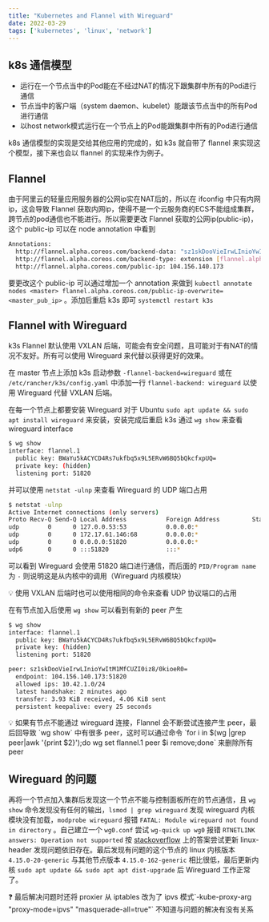 ```yaml
---
title: "Kubernetes and Flannel with Wireguard"
date: 2022-03-29
tags: ['kubernetes', 'linux', 'network']
---
```

## k8s 通信模型

- 运行在一个节点当中的Pod能在不经过NAT的情况下跟集群中所有的Pod进行通信
- 节点当中的客户端（system daemon、kubelet）能跟该节点当中的所有Pod进行通信
- 以host network模式运行在一个节点上的Pod能跟集群中所有的Pod进行通信

k8s 通信模型的实现是交给其他应用的完成的，如 k3s 就自带了 flannel 来实现这个模型，接下来也会以 flannel 的实现来作为例子。

## Flannel

 由于阿里云的轻量应用服务器的公网ip实在NAT后的，所以在 ifconfig 中只有内网ip，这会导致 Flannel 获取内网ip，使得不是一个云服务商的ECS不能组成集群，跨节点的pod通信也不能进行。所以需要更改 Flannel 获取的公网ip(public-ip)，这个 public-ip 可以在 node annotation 中看到

```bash
Annotations: 
  http://flannel.alpha.coreos.com/backend-data: "sz1skDooVieIrwLInioYwItM1MfCUZI0iz8/0kioeR0=" 
  http://flannel.alpha.coreos.com/backend-type: extension [flannel.alpha.coreos.com/kube-subnet-manager:](http://flannel.alpha.coreos.com/kube-subnet-manager:) true
  http://flannel.alpha.coreos.com/public-ip: 104.156.140.173
```

要更改这个 public-ip 可以通过增加一个 annotation 来做到 `kubectl annotate nodes <master> flannel.alpha.coreos.com/public-ip-overwrite=<master_pub_ip>` 。添加后重启 k3s 即可 `systemctl restart k3s`

## Flannel with Wireguard

k3s Flannel 默认使用 VXLAN 后端，可能会有安全问题，且可能对于有NAT的情况不友好。所有可以使用 Wireguard 来代替以获得更好的效果。

在 master 节点上添加 k3s 启动参数 `-flannel-backend=wireguard` 或在 `/etc/rancher/k3s/config.yaml` 中添加一行 `flannel-backend: wireguard` 以使用 Wireguard 代替 VXLAN 后端。

在每一个节点上都要安装 Wireguard 对于 Ubuntu `sudo apt update && sudo apt install wireguard` 来安装，安装完成后重启 k3s 通过 `wg show` 来查看 wireguard interface

```bash
$ wg show
interface: flannel.1
  public key: BWaYu5kACYCD4Rs7ukfbq5x9L5ERvW6BQ5bQkcfxpUQ=
  private key: (hidden)
  listening port: 51820
```

并可以使用 `netstat -ulnp` 来查看 Wireguard 的 UDP 端口占用

```bash
$ netstat -ulnp
Active Internet connections (only servers)
Proto Recv-Q Send-Q Local Address           Foreign Address         State       PID/Program name
udp        0      0 127.0.0.53:53           0.0.0.0:*                           387/systemd-resolve
udp        0      0 172.17.61.146:68        0.0.0.0:*                           255/systemd-network
udp        0      0 0.0.0.0:51820           0.0.0.0:*                           -
udp6       0      0 :::51820                :::*                                -
```

可以看到 Wireguard 会使用 51820 端口进行通信，而后面的 `PID/Program name` 为 `-` 则说明这是从内核中的调用（Wireguard 内核模块）

<aside>
💡 使用 VXLAN 后端时也可以使用相同的命令来查看 UDP 协议端口的占用

</aside>

在有节点加入后使用 `wg show` 可以看到有新的 peer 产生

```bash
$ wg show
interface: flannel.1
  public key: BWaYu5kACYCD4Rs7ukfbq5x9L5ERvW6BQ5bQkcfxpUQ=
  private key: (hidden)
  listening port: 51820

peer: sz1skDooVieIrwLInioYwItM1MfCUZI0iz8/0kioeR0=
  endpoint: 104.156.140.173:51820
  allowed ips: 10.42.1.0/24
  latest handshake: 2 minutes ago
  transfer: 3.93 KiB received, 4.06 KiB sent
  persistent keepalive: every 25 seconds
```

<aside>
💡 如果有节点不能通过 wireguard 连接，Flannel 会不断尝试连接产生 peer，最后回导致 `wg show` 中有很多 peer，这时可以通过命令 `for i in $(wg |grep peer|awk '{print $2}');do wg set flannel.1 peer $i remove;done` 来删除所有 peer

</aside>

## Wireguard 的问题

再将一个节点加入集群后发现这一个节点不能与控制面板所在的节点通信，且 `wg show` 命令发现没有任何的输出，`lsmod | grep wireguard` 发现 wireguard 内核模块没有加载，`modprobe wireguard` 报错 `FATAL: Module wireguard not found in directory` 。自己建立一个 `wg0.conf` 尝试 `wg-quick up wg0` 报错 `RTNETLINK answers: Operation not supported` 按 [stackoverflow](https://stackoverflow.com/questions/62356581/wireguard-vpn-how-to-fix-operation-not-supported-if-it-worked-before) 上的答案尝试更新 linux-header 发现问题依旧存在。最后发现有问题的这个节点的 linux 内核版本 `4.15.0-20-generic` 与其他节点版本 `4.15.0-162-generic` 相比很低，最后更新内核 `sudo apt update && sudo apt apt dist-upgrade` 后 Wireguard 工作正常了。

<aside>
❓ 最后解决问题时还将 proxier 从 iptables 改为了 ipvs 模式`-kube-proxy-arg "proxy-mode=ipvs" "masquerade-all=true"` 不知道与问题的解决有没有关系

</aside>

